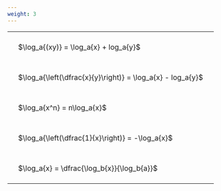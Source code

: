 ```yaml
---
weight: 3
---
```


<style type="text/css">
#T_707bc th.col_heading {
  text-align: left;
  font-size: 1em;
}
#T_707bc td {
  text-align: left;
  font-size: 1em;
  padding: 1.5em;
}
</style>
<table id="T_707bc">
  <thead>
  </thead>
  <tbody>
    <tr>
      <td id="T_707bc_row0_col0" class="data row0 col0" >$\log_a{(xy)} = \log_a{x} + log_a{y}$</td>
    </tr>
    <tr>
      <td id="T_707bc_row1_col0" class="data row1 col0" >$\log_a{\left(\dfrac{x}{y}\right)} = \log_a{x} - log_a{y}$</td>
    </tr>
    <tr>
      <td id="T_707bc_row2_col0" class="data row2 col0" >$\log_a{x^n} = n\log_a{x}$</td>
    </tr>
    <tr>
      <td id="T_707bc_row3_col0" class="data row3 col0" >$\log_a{\left(\dfrac{1}{x}\right)} = -\log_a{x}$</td>
    </tr>
    <tr>
      <td id="T_707bc_row4_col0" class="data row4 col0" >$\log_a{x} = \dfrac{\log_b{x}}{\log_b{a}}$</td>
    </tr>
  </tbody>
</table>
